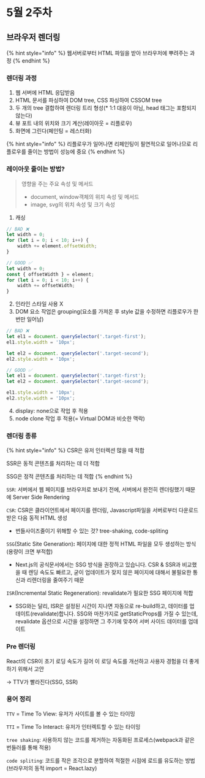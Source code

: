 # 5월 2주차

## &#x20;브라우저 렌더링

{% hint style="info" %}
웹서버로부터 HTML 파일을 받아 브라우저에 뿌려주는 과정
{% endhint %}



### 렌더링 과정

1. 웹 서버에 HTML 응답받음
2. HTML 문서를 파싱하여 DOM tree, CSS 파싱하여 CSSOM tree
3. 두 개의 tree 결합하여 렌더링 트리 형성(\* 1:1 대응이 아님, head 태그는 포함되지 않는다)
4. 뷰 포트 내의 위치와 크기 계산(레이아웃 = 리플로우)
5. 화면에 그린다(페인팅 = 레스터화)



{% hint style="info" %}
리플로우가 일어나면 리페인팅이 필연적으로 일어나므로 리플로우를 줄이는 방법이 성능에 중요
{% endhint %}

### 레이아웃 줄이는 방법?

> 영향을 주는 주요 속성 및 메서드
>
> * document, window객체의 위치 속성 및 메서드
> * image, svg의 위치 속성 및 크기 속성

1. 캐싱

```javascript
// BAD ❌
let width = 0;
for (let i = 0; i < 10; i++) {
    width += element.offsetWidth;
}

// GOOD ✅
let width = 0;
const { offsetWidth } = element;
for (let i = 0; i < 10; i++) {
    width += offsetWidth;
}
```

2. 인라인 스타일 사용 X
3. DOM 요소 작업은 grouping(요소를 가져온 후 style 값을 수정하면 리플로우가 한번만 일어남)

```javascript
// BAD ❌
let el1 = document. querySelector('.target-first');
el1.style.width = '10px';

let el2 = document. querySelector('.target-second');
el2.style.width = '10px';

// GOOD ✅
let el1 = document. querySelector('.target-first');
let el2 = document. querySelector('.target-second');

el1.style.width = '10px';
el2.style.width = '10px';
```

4. display: none으로 작업 후 적용
5. node clone 작업 후 적용(= Virtual DOM과 비슷한 맥락)



### 렌더링 종류

{% hint style="info" %}
CSR은 유저 인터렉션 많을 때 적합

SSR은 동적 콘텐츠를 처리하는 데 더 적합

SSG은 정적 콘텐츠를 처리하는 데 적합
{% endhint %}

`SSR`: 서버에서 웹 페이지를 브라우저로 보내기 전에, 서버에서 완전히 렌더링했기 때문에 Server Side Rendering

`CSR`: CSR은 클라이언트에서 페이지를 렌더링, Javascript파일을 서버로부터 다운로드 받은 다음 동적 HTML 생성

* 번들사이즈줄이기 위해할 수 있는 것? tree-shaking, code-spliting

`SSG`(Static Site Generation)**:** 페이지에 대한 정적 HTML 파일을 모두 생성하는 방식(용량이 크면 부적합)

* Next.js의 공식문서에서는 SSG 방식을 권장하고 있습니다. CSR & SSR과 비교했을 때 렌딩 속도도 빠르고, 굳이 업데이트가 잦지 않은 페이지에 대해서 불필요한 통신과 리렌더링을 줄여주기 때문

`ISR`(Incremental Static Regeneration): revalidate가 필요한 SSG 페이지에 적합

* SSG와는 달리, ISR은 설정된 시간이 지나면 자동으로 re-build하고, 데이터를 업데이트(revalidate)합니다. SSG와 마찬가지로 getStaticProps를 가질 수 있는데, revalidate 옵션으로 시간을 설정하면 그 주기에 맞추어 서버 사이드 데이터를 업데이트



### Pre 렌더링

React의 CSR이 초기 로딩 속도가 길어 이 로딩 속도를 개선하고 사용자 경험을 더 좋게 하기 위해서 고안

\-> TTV가 빨라진다(SSG, SSR)



### 용어 정리

`TTV` = Time To View: 유저가 사이트를 볼 수 있는 타이밍

`TTI` = Time To Interact: 유저가 인터렉트할 수 있는 타이밍

`tree shaking`: 사용하지 않는 코드를 제거하는 자동화된 프로세스(webpack과 같은 번들러를 통해 적용)

`code spliting`: 코드를 작은 조각으로 분할하여 적절한 시점에 로드를 유도하는 방법(브라우저의 동적 import = React.lazy)

